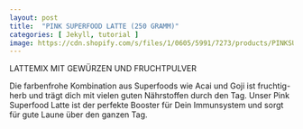 ```yaml
---
layout: post
title:  "PINK SUPERFOOD LATTE (250 GRAMM)"
categories: [ Jekyll, tutorial ]
image: https://cdn.shopify.com/s/files/1/0605/5991/7273/products/PINKSUPERFOODLATTE_1800x1800.png
---
```


LATTEMIX MIT GEWÜRZEN UND FRUCHTPULVER
 

Die farbenfrohe Kombination aus Superfoods wie Acai und Goji ist fruchtig-herb und trägt dich mit vielen guten Nährstoffen durch den Tag.
Unser Pink Superfood Latte ist der perfekte Booster für Dein Immunsystem und sorgt für gute Laune über den ganzen Tag.
